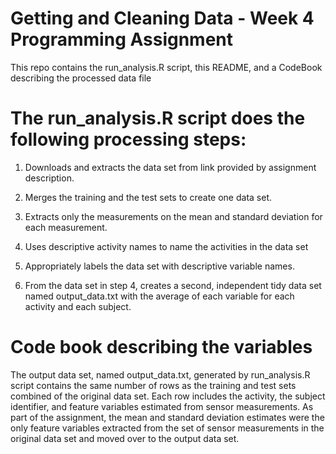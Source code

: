 # Getting and Cleaning Data - Week 4 Programming Assignment

This repo contains the run_analysis.R script, this README, and a CodeBook describing the processed data file

# The run_analysis.R script does the following processing steps:

1. Downloads and extracts the data set from link provided by assignment description.

2. Merges the training and the test sets to create one data set.

3. Extracts only the measurements on the mean and standard deviation for each measurement.

4. Uses descriptive activity names to name the activities in the data set

5. Appropriately labels the data set with descriptive variable names.

6. From the data set in step 4, creates a second, independent tidy data set named output_data.txt with the average of each variable for each activity and each subject.

# Code book describing the variables

The output data set, named output_data.txt, generated by run_analysis.R script contains the same number of rows as the training and test sets combined of the original data set. Each row includes the activity, the subject identifier, and feature variables estimated from sensor measurements. As part of the assignment, the mean and standard deviation estimates were the only feature variables extracted from the set of sensor measurements in the original data set and moved over to the output data set.
